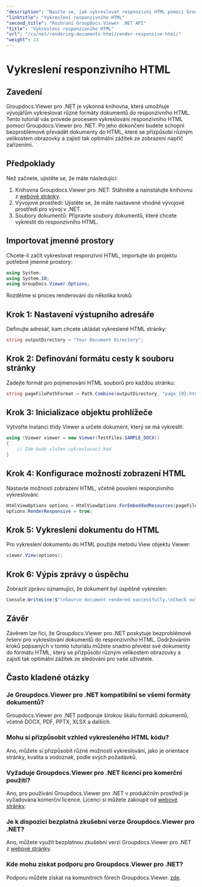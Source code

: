 ```yaml
---
"description": "Naučte se, jak vykreslovat responzivní HTML pomocí Groupdocs.Viewer pro .NET a zajistit tak optimální zážitek ze sledování na všech zařízeních."
"linktitle": "Vykreslení responzivního HTML"
"second_title": "Rozhraní GroupDocs.Viewer .NET API"
"title": "Vykreslení responzivního HTML"
"url": "/cs/net/rendering-documents-html/render-responsive-html/"
"weight": 13
---
```


# Vykreslení responzivního HTML

## Zavedení
Groupdocs.Viewer pro .NET je výkonná knihovna, která umožňuje vývojářům vykreslovat různé formáty dokumentů do responzivního HTML. Tento tutoriál vás provede procesem vykreslování responzivního HTML pomocí Groupdocs.Viewer pro .NET. Po jeho dokončení budete schopni bezproblémově převádět dokumenty do HTML, které se přizpůsobí různým velikostem obrazovky a zajistí tak optimální zážitek ze zobrazení napříč zařízeními.
## Předpoklady
Než začnete, ujistěte se, že máte následující:
1. Knihovna Groupdocs.Viewer pro .NET: Stáhněte a nainstalujte knihovnu z [webové stránky](https://releases.groupdocs.com/viewer/net/).
2. Vývojové prostředí: Ujistěte se, že máte nastavené vhodné vývojové prostředí pro vývoj v .NET.
3. Soubory dokumentů: Připravte soubory dokumentů, které chcete vykreslit do responzivního HTML.

## Importovat jmenné prostory
Chcete-li začít vykreslovat responzivní HTML, importujte do projektu potřebné jmenné prostory:
```csharp
using System;
using System.IO;
using GroupDocs.Viewer.Options;
```

Rozdělme si proces renderování do několika kroků:
## Krok 1: Nastavení výstupního adresáře
Definujte adresář, kam chcete ukládat vykreslené HTML stránky:
```csharp
string outputDirectory = "Your Document Directory";
```
## Krok 2: Definování formátu cesty k souboru stránky
Zadejte formát pro pojmenování HTML souborů pro každou stránku:
```csharp
string pageFilePathFormat = Path.Combine(outputDirectory, "page_{0}.html");
```
## Krok 3: Inicializace objektu prohlížeče
Vytvořte instanci třídy Viewer a určete dokument, který se má vykreslit:
```csharp
using (Viewer viewer = new Viewer(TestFiles.SAMPLE_DOCX))
{
    // Zde bude vložen vykreslovací kód
}
```
## Krok 4: Konfigurace možností zobrazení HTML
Nastavte možnosti zobrazení HTML, včetně povolení responzivního vykreslování:
```csharp
HtmlViewOptions options = HtmlViewOptions.ForEmbeddedResources(pageFilePathFormat);
options.RenderResponsive = true;
```
## Krok 5: Vykreslení dokumentu do HTML
Pro vykreslení dokumentu do HTML použijte metodu View objektu Viewer:
```csharp
viewer.View(options);
```
## Krok 6: Výpis zprávy o úspěchu
Zobrazit zprávu oznamující, že dokument byl úspěšně vykreslen:
```csharp
Console.WriteLine($"\nSource document rendered successfully.\nCheck output in {outputDirectory}.");
```

## Závěr
Závěrem lze říci, že Groupdocs.Viewer pro .NET poskytuje bezproblémové řešení pro vykreslování dokumentů do responzivního HTML. Dodržováním kroků popsaných v tomto tutoriálu můžete snadno převést své dokumenty do formátu HTML, který se přizpůsobí různým velikostem obrazovky a zajistí tak optimální zážitek ze sledování pro vaše uživatele.
## Často kladené otázky
### Je Groupdocs.Viewer pro .NET kompatibilní se všemi formáty dokumentů?
Groupdocs.Viewer pro .NET podporuje širokou škálu formátů dokumentů, včetně DOCX, PDF, PPTX, XLSX a dalších.
### Mohu si přizpůsobit vzhled vykresleného HTML kódu?
Ano, můžete si přizpůsobit různé možnosti vykreslování, jako je orientace stránky, kvalita a vodoznak, podle svých požadavků.
### Vyžaduje Groupdocs.Viewer pro .NET licenci pro komerční použití?
Ano, pro používání Groupdocs.Viewer pro .NET v produkčním prostředí je vyžadována komerční licence. Licenci si můžete zakoupit od [webové stránky](https://purchase.groupdocs.com/buy).
### Je k dispozici bezplatná zkušební verze Groupdocs.Viewer pro .NET?
Ano, můžete využít bezplatnou zkušební verzi Groupdocs.Viewer pro .NET z [webové stránky](https://releases.groupdocs.com/).
### Kde mohu získat podporu pro Groupdocs.Viewer pro .NET?
Podporu můžete získat na komunitních fórech Groupdocs.Viewer. [zde](https://forum.groupdocs.com/c/viewer/9).